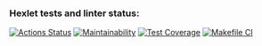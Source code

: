 ### Hexlet tests and linter status:
[![Actions Status](https://github.com/MaxPepega/frontend-project-lvl2/workflows/hexlet-check/badge.svg)](https://github.com/MaxPepega/frontend-project-lvl2/actions)
[![Maintainability](https://api.codeclimate.com/v1/badges/80923a4f429f94d8ade8/maintainability)](https://codeclimate.com/github/MaxPepega/frontend-project-lvl2/maintainability)
[![Test Coverage](https://api.codeclimate.com/v1/badges/80923a4f429f94d8ade8/test_coverage)](https://codeclimate.com/github/MaxPepega/frontend-project-lvl2/test_coverage)
[![Makefile CI](https://github.com/MaxPepega/frontend-project-lvl2/actions/workflows/makefile.yml/badge.svg?branch=main&event=check_run)](https://github.com/MaxPepega/frontend-project-lvl2/actions/workflows/makefile.yml)